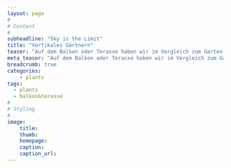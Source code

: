 ```yaml
---
layout: page
#
# Content
#
subheadline: "Sky is the Limit"
title: "Vertikales Gärtnern"
teaser: "Auf dem Balkon oder Terasse haben wir im Vergleich zum Garten deutlich weniger Platzangebot. Wer trotzdem Erträge oder Artenvielfalt maximieren möchte, kann über vertikalen Anbau von Pflanzen platzsparend, ertrags- und abwechslungsreich eine große Anzahl unterschiedlicher Pflanzen anbauen."
meta_teaser: "Auf dem Balkon oder Terasse haben wir im Vergleich zum Garten deutlich weniger Platzangebot. Wer trotzdem Erträge oder Artenvielfalt maximieren möchte, kann über vertikalen Anbau von Pflanzen platzsparend, ertrags- und abwechslungsreich eine große Anzahl unterschiedlicher Pflanzen anbauen."
breadcrumb: true 
categories:
    - plants
tags:
  - plants
  - balkon&terasse
#
# Styling
#
image:
    title:
    thumb:
    homepage:
    caption:
    caption_url:
---
```





 [1]: #
 [2]: #
 [3]: #
 [4]: #
 [5]: #
 [6]: #
 [7]: #
 [8]: #
 [9]: #
 [10]:#
